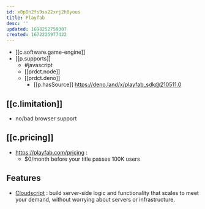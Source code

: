 ```yaml
---
id: x0p8n2fs9sx22xrj2h0yous
title: Playfab
desc: ''
updated: 1698252759307
created: 1672225977422
---
```


- [[c.software.game-engine]]
- [[p.supports]]
  - #javascript
  - [[prdct.node]] 
  - [[prdct.deno]] 
    - [[p.hasSource]] https://deno.land/x/playfab_sdk@210511.0

## [[c.limitation]]

- no/bad browser support

## [[c.pricing]]

- https://playfab.com/pricing :
  - $0/month before your title passes 100K users

## Features

- [Cloudscript](https://learn.microsoft.com/en-us/gaming/playfab/features/automation/cloudscript/) : build server-side logic and functionality that scales to meet your demand, without worrying about servers or infrastructure.